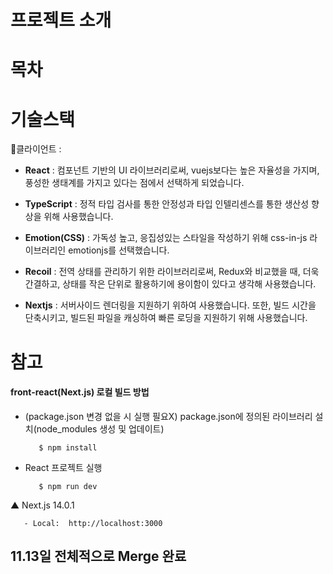 # 프로젝트 소개
# 목차 



# 기술스택 

🌼클라이언트 :

- **React** : 컴포넌트 기반의 UI 라이브러리로써, vuejs보다는 높은 자율성을 가지며, 풍성한 생태계를 가지고 있다는 점에서 선택하게 되었습니다.

- **TypeScript** : 정적 타입 검사를 통한 안정성과 타입 인텔리센스를 통한 생산성 향상을 위해 사용했습니다.

- **Emotion(CSS)** : 가독성 높고, 응집성있는 스타일을 작성하기 위해 css-in-js 라이브러리인 emotionjs를 선택했습니다.

- **Recoil** : 전역 상태를 관리하기 위한 라이브러리로써, Redux와 비교했을 때, 더욱 간결하고, 상태를 작은 단위로 활용하기에 용이함이 있다고 생각해 사용했습니다.

- **Nextjs** : 서버사이드 렌더링을 지원하기 위하여 사용했습니다. 또한, 빌드 시간을 단축시키고, 빌드된 파일을 캐싱하여 빠른 로딩을 지원하기 위해 사용했습니다.


# 참고
#### front-react(Next.js) 로컬 빌드 방법

-  (package.json 변경 없을 시 실행 필요X) package.json에 정의된 라이브러리 설치(node_modules 생성 및 업데이트)

          $ npm install 
  
-  React 프로젝트 실행

          $ npm run dev 

▲ Next.js 14.0.1
  
       - Local:  http://localhost:3000


## 11.13일 전체적으로 Merge 완료 



